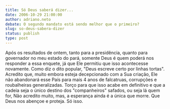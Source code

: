 ```yaml
---
title: Só Deus saberá dizer...
date: 2006-10-29 21:00:00
author: adriano.neto
debate: O segundo mandato está sendo melhor que o primeiro?
slug: so-deus-sabera-dizer
status: publish 
type: post
---
```


Após os resultados de ontem, tanto para a presidência, quanto para governador no meu estado do pará, somente Deus é quem poderá nos responder a essa enquete, já que Ele permitiu que isso acontecesse novamente. Como diz o dito popular, "Deus escreve certo por linhas tortas". Acredito que, muito embora esteja decepcionado com a Sua criação, Ele não abandonará esse País para mais 4 anos de falcatruas, corrupções e roubalheiras generalizadas. Torço para que isso acabe em definitivo e que a cadeia seja o único destino dos "companheiros" safados, ou seja lá quem for, Não acredito muito, mas, a esperança ainda é a única que morre. Que Deus nos abençoe e proteja. Só isso.
